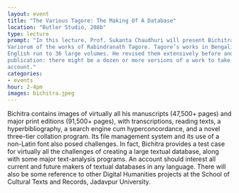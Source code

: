 ```yaml
---
layout: event
title: "The Various Tagore: The Making Of A Database"
location: "Butler Studio, 208b"
type: lecture
prompt: "In this lecture, Prof. Sukanta Chaudhuri will present Bichitra, the Online
Variorum of the works of Rabindranath Tagore. Tagore’s works in Bengali and
English run to 36 large volumes. He revised them extensively before and after
publication: there might be a dozen or more versions of a work to take into
account."
categories:
- events
hour: 2-4pm
images: bichitra.jpeg
---
```


 Bichitra contains images of virtually all his manuscripts (47,500+
pages) and major print editions (91,500+ pages), with transcriptions, reading
texts, a hyperbibliography, a search engine cum hyperconcordance, and a novel
three-tier collation program. Its file management system and its use of a
non-Latin font also posed challenges. In fact, Bichitra provides a test case
for virtually all the challenges of creating a large textual database, along
with some major text-analysis programs. An account should interest all current
and future makers of textual databases in any language. There will also be
some reference to other Digital Humanities projects at the School of Cultural
Texts and Records, Jadavpur University.
